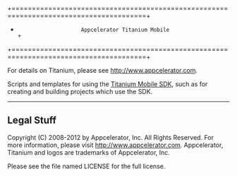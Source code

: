 +=======================================================================================+
+                         Appcelerator Titanium Mobile                                  +
+=======================================================================================+

For details on Titanium, please see <http://www.appcelerator.com>.

Scripts and templates for using the [Titanium Mobile SDK](http://github.com/appcelerator/titanium_mobile),
such as for creating and building projects which use the SDK.

-------------
 Legal Stuff
-------------

Copyright (C) 2008-2012 by Appcelerator, Inc. All Rights Reserved.
For more information, please visit <http://www.appcelerator.com>.
Appcelerator, Titanium and logos are trademarks of Appcelerator, Inc.

Please see the file named LICENSE for the full license.
